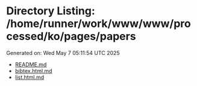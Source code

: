# Directory Listing: /home/runner/work/www/www/processed/ko/pages/papers
Generated on: Wed May  7 05:11:54 UTC 2025

- [README.md](README.md)
- [bibtex.html.md](bibtex.html.md)
- [list.html.md](list.html.md)
